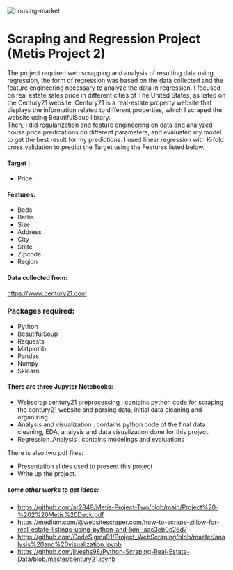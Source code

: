 ![housing-market](https://user-images.githubusercontent.com/42986304/163648924-4c9a4c01-e824-4405-a2c6-bc087a91437c.jpeg)

# Scraping and Regression Project (Metis Project 2)

The project required web scrapping and analysis of resulting data using regression, the form of regression was based on the data collected and the feature engineering necessary to analyze the data in regression.
I focused on real estate sales price in different cities of The United States, as listed on the Century21 website. Century21 is a real-estate property website that displays the information related to different properties, which I scraped the website using BeautifulSoup library.  
Then, I did regularization and feature engineering on data and analyzed house price predications on different parameters, and evaluated my model to get the best result for my predictions. I used linear regression with K-fold cross validation to predict the Target using the Features listed below.

#### Target :
- Price
#### Features:
-   Beds
- 	Baths	
- 	Size	
- 	Address	
- 	City	
- 	State	
- 	Zipcode
- 	Region


#### Data collected from:
https://www.century21.com 


### Packages required:
- Python 
- BeautifulSoup
- Requests
- Matplotlib
- Pandas
- Numpy
- Sklearn

#### There are three Jupyter Notebooks:
- Webscrap century21 preprocessing : contains python code for scraping the century21 website and parsing data, initial data cleaning and organizing.
- Analysis and visualization : contains python code of the final data cleaning, EDA, analysis and data visualization done for this project.
- Regression_Analysis : contains modelings and evaluations

There is also two pdf files:
- Presentation slides used to present this project 
- Write up the project.

##### some other works to get ideas:
- https://github.com/ar2849/Metis-Project-Two/blob/main/Project%20-%202%20Metis%20Deck.pdf
- https://medium.com/@websitescraper.com/how-to-scrape-zillow-for-real-estate-listings-using-python-and-lxml-aac3eb0c26d7
- https://github.com/CodeSigma91/Project_WebScraping/blob/master/analysis%20and%20visualization.ipynb
- https://github.com/jiveshs98/Python-Scraping-Real-Estate-Data/blob/master/century21.ipynb






